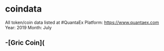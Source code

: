 # coindata
All  token/coin data listed at #QuantaEx
Platform: https://www.quantaex.com
Year: 2019
Month: July

-[Gric Coin]( 
-
